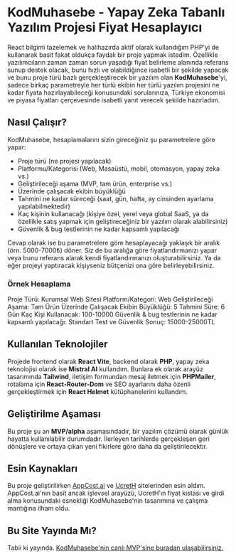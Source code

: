 # KodMuhasebe - Yapay Zeka Tabanlı Yazılım Projesi Fiyat Hesaplayıcı

React bilgimi tazelemek ve halihazırda aktif olarak kullandığım PHP'yi de kullanarak basit fakat oldukça faydalı bir proje yapmak istedim. Özellikle yazılımcıların zaman zaman sorun yaşadığı fiyat belirleme alanında referans sunup destek olacak, bunu hızlı ve olabildiğince isabetli bir şekilde yapacak ve bunu proje türü bazlı gerçekleştirecek bir yazılım olan **KodMuhasebe**'yi, sadece birkaç parametreyle her türlü ekibin her türlü yazılım projesini ne kadar fiyata hazırlayabileceği konusundaki sorularınıza, Türkiye ekonomisi ve piyasa fiyatları çerçevesinde isabetli yanıt verecek şekilde hazırladım.

## Nasıl Çalışır?

KodMuhasebe, hesaplamalarını sizin gireceğiniz şu parametrelere göre yapar:

* Proje türü (ne projesi yapılacak)
* Platformu/Kategorisi (Web, Masaüstü, mobil, otomasyon, yapay zeka vs.)
* Geliştirileceği aşama (MVP, tam ürün, enterprise vs.)
* Üzerinde çalışacak ekibin büyüklüğü
* Tahmini ne kadar süreceği (saat, gün, hafta, ay cinsinden ayarlama yapılabilmektedir)
* Kaç kişinin kullanacağı (kişiye özel, yerel veya global SaaS, ya da özellikle satış yapmak için geliştireceğiniz bir yazılım olarak alabilirsiniz)
* Güvenlik & bug testlerinin ne kadar kapsamlı yapılacağı

Cevap olarak ise bu parametrelere göre hesaplayacağı yaklaşık bir aralık (örn. 5000-7000₺) döner. Siz de bu aralığa göre fiyatlandırmanızı yapar veya bunu referans alarak kendi fiyatlandırmanızı oluşturabilirsiniz. Ya da eğer projeyi yaptıracak kişiyseniz bütçenizi ona göre belirleyebilirsiniz.

### Örnek Hesaplama

Proje Türü: Kurumsal Web Sitesi
Platform/Kategori: Web
Geliştirileceği Aşama: Tam Ürün
Üzerinde Çalışacak Ekibin Büyüklüğü: 5
Tahmini Süre: 6 Gün
Kaç Kişi Kullanacak: 100-10000
Güvenlik & bug testlerinin ne kadar kapsamlı yapılacağı: Standart Test ve Güvenlik
Sonuç: 15000-25000TL

## Kullanılan Teknolojiler

Projede frontend olarak **React Vite**, backend olarak **PHP**, yapay zeka teknolojisi olarak ise **Mistral AI** kullandım. Bunlara ek olarak arayüz tasarımında **Tailwind**, iletişim formundan mesaj iletmek için **PHPMailer**, rotalama için **React-Router-Dom** ve SEO ayarlarını daha özenli gerçekleştirmek için **React Helmet** kütüphanelerini kullandım.

## Geliştirilme Aşaması

Bu proje şu an **MVP/alpha** aşamasındadır, bir yazılım çözümü olarak günlük hayatta kullanılabilir durumdadır. İlerleyen tarihlerde gerçekleşen geri dönüşlere ve ortaya çıkan yeni fikirlere göre daha da geliştirilecektir.

## Esin Kaynakları

Bu proje geliştirilirken [AppCost.ai](https://appcost.ai) ve [UcretH](https://www.ucreth.com/) sitelerinden esin aldım. AppCost.ai'nın basit ancak işlevsel arayüzü, UcretH'ın fiyat kıstası ve girdi alma konusundaki esnekliği KodMuhasebe'nin tasarımına ve çalışma mantığına ilham oldu.

## Bu Site Yayında Mı?

Tabii ki yayında. [KodMuhasebe'nin canlı MVP'sine buradan ulaşabilirsiniz.](https://alperkum.hstn.me/kodmuhasebe)
